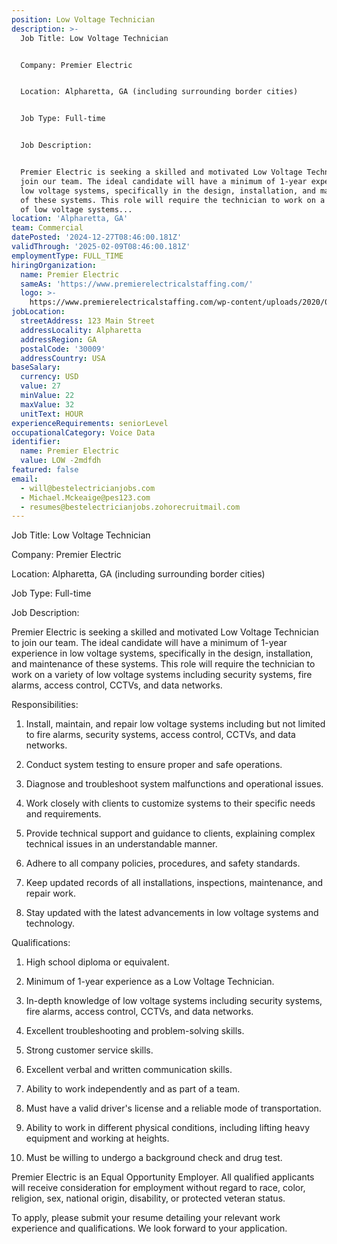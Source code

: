 ```yaml
---
position: Low Voltage Technician
description: >-
  Job Title: Low Voltage Technician


  Company: Premier Electric


  Location: Alpharetta, GA (including surrounding border cities)


  Job Type: Full-time


  Job Description:


  Premier Electric is seeking a skilled and motivated Low Voltage Technician to
  join our team. The ideal candidate will have a minimum of 1-year experience in
  low voltage systems, specifically in the design, installation, and maintenance
  of these systems. This role will require the technician to work on a variety
  of low voltage systems...
location: 'Alpharetta, GA'
team: Commercial
datePosted: '2024-12-27T08:46:00.181Z'
validThrough: '2025-02-09T08:46:00.181Z'
employmentType: FULL_TIME
hiringOrganization:
  name: Premier Electric
  sameAs: 'https://www.premierelectricalstaffing.com/'
  logo: >-
    https://www.premierelectricalstaffing.com/wp-content/uploads/2020/05/Premier-Electrical-Staffing-logo.png
jobLocation:
  streetAddress: 123 Main Street
  addressLocality: Alpharetta
  addressRegion: GA
  postalCode: '30009'
  addressCountry: USA
baseSalary:
  currency: USD
  value: 27
  minValue: 22
  maxValue: 32
  unitText: HOUR
experienceRequirements: seniorLevel
occupationalCategory: Voice Data
identifier:
  name: Premier Electric
  value: LOW -2mdfdh
featured: false
email:
  - will@bestelectricianjobs.com
  - Michael.Mckeaige@pes123.com
  - resumes@bestelectricianjobs.zohorecruitmail.com
---
```




Job Title: Low Voltage Technician

Company: Premier Electric

Location: Alpharetta, GA (including surrounding border cities)

Job Type: Full-time

Job Description:

Premier Electric is seeking a skilled and motivated Low Voltage Technician to join our team. The ideal candidate will have a minimum of 1-year experience in low voltage systems, specifically in the design, installation, and maintenance of these systems. This role will require the technician to work on a variety of low voltage systems including security systems, fire alarms, access control, CCTVs, and data networks. 

Responsibilities:

1. Install, maintain, and repair low voltage systems including but not limited to fire alarms, security systems, access control, CCTVs, and data networks.

2. Conduct system testing to ensure proper and safe operations.

3. Diagnose and troubleshoot system malfunctions and operational issues.

4. Work closely with clients to customize systems to their specific needs and requirements.

5. Provide technical support and guidance to clients, explaining complex technical issues in an understandable manner.

6. Adhere to all company policies, procedures, and safety standards.

7. Keep updated records of all installations, inspections, maintenance, and repair work.

8. Stay updated with the latest advancements in low voltage systems and technology.

Qualifications:

1. High school diploma or equivalent.

2. Minimum of 1-year experience as a Low Voltage Technician.

3. In-depth knowledge of low voltage systems including security systems, fire alarms, access control, CCTVs, and data networks.

4. Excellent troubleshooting and problem-solving skills.

5. Strong customer service skills.

6. Excellent verbal and written communication skills.

7. Ability to work independently and as part of a team.

8. Must have a valid driver's license and a reliable mode of transportation.

9. Ability to work in different physical conditions, including lifting heavy equipment and working at heights.

10. Must be willing to undergo a background check and drug test.

Premier Electric is an Equal Opportunity Employer. All qualified applicants will receive consideration for employment without regard to race, color, religion, sex, national origin, disability, or protected veteran status. 

To apply, please submit your resume detailing your relevant work experience and qualifications. We look forward to your application.
